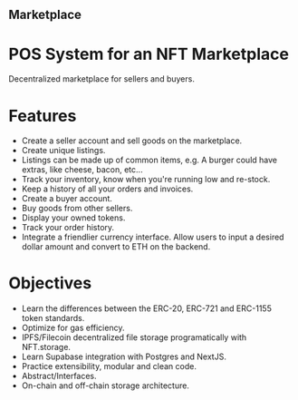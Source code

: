 ## Marketplace

# POS System for an NFT Marketplace

Decentralized marketplace for sellers and buyers.

# Features

- Create a seller account and sell goods on the marketplace.
- Create unique listings.
- Listings can be made up of common items, e.g. A burger could have extras, like cheese, bacon, etc...
- Track your inventory, know when you're running low and re-stock.
- Keep a history of all your orders and invoices.
- Create a buyer account.
- Buy goods from other sellers.
- Display your owned tokens.
- Track your order history.
- Integrate a friendlier currency interface. Allow users to input a desired dollar amount and convert to ETH on the backend.

# Objectives

- Learn the differences between the ERC-20, ERC-721 and ERC-1155 token standards.
- Optimize for gas efficiency.
- IPFS/Filecoin decentralized file storage programatically with NFT.storage.
- Learn Supabase integration with Postgres and NextJS.
- Practice extensibility, modular and clean code.
- Abstract/Interfaces.
- On-chain and off-chain storage architecture.
